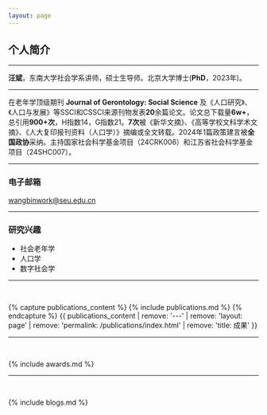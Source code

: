 ```yaml
---
layout: page
---
```


## 个人简介

---

**汪斌**，东南大学社会学系讲师，硕士生导师。北京大学博士(**PhD**，2023年)。 

---

在老年学顶级期刊 **Journal of Gerontology: Social Science** 及《人口研究》、《人口与发展》等SSCI和CSSCI来源刊物发表**20**余篇论文。论文总下载量**6w+**，总引用**900+次**，H指数14，G指数21。**7次**被《新华文摘》、《高等学校文科学术文摘》、《人大复印报刊资料（人口学）》摘编或全文转载。2024年1篇政策建言被**全国政协**采纳。主持国家社会科学基金项目（24CRK006）和江苏省社会科学基金项目（24SHC007）。

---

### 电子邮箱

wangbinwork@seu.edu.cn

---

### 研究兴趣

- 社会老年学
- 人口学
- 数字社会学

---

<br>

{% capture publications_content %}
{% include publications.md %}
{% endcapture %}
{{ publications_content | remove: '---' | remove: 'layout: page' | remove: 'permalink: /publications/index.html' | remove: 'title: 成果' }}

---

<br>

{% include awards.md %}


---

<br>

{% include blogs.md %}